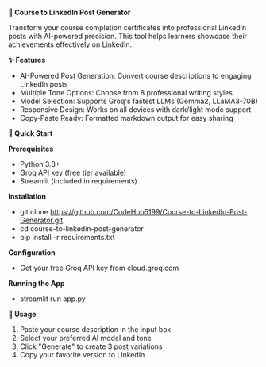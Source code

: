 **📝 Course to LinkedIn Post Generator**

Transform your course completion certificates into professional LinkedIn posts with AI-powered precision. This tool helps learners showcase their achievements effectively on LinkedIn.

**✨ Features**
- AI-Powered Post Generation: Convert course descriptions to engaging LinkedIn posts
- Multiple Tone Options: Choose from 8 professional writing styles
- Model Selection: Supports Groq's fastest LLMs (Gemma2, LLaMA3-70B)
- Responsive Design: Works on all devices with dark/light mode support
- Copy-Paste Ready: Formatted markdown output for easy sharing

**🚀 Quick Start**

**Prerequisites**

- Python 3.8+
- Groq API key (free tier available)
- Streamlit (included in requirements)

**Installation**

- git clone https://github.com/CodeHub5199/Course-to-LinkedIn-Post-Generator.git
- cd course-to-linkedin-post-generator
- pip install -r requirements.txt

**Configuration**

- Get your free Groq API key from cloud.groq.com

**Running the App**

- streamlit run app.py

**🎯 Usage**

1. Paste your course description in the input box
2. Select your preferred AI model and tone
3. Click "Generate" to create 3 post variations
4. Copy your favorite version to LinkedIn

